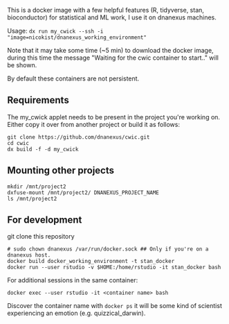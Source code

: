 This is a docker image with a few helpful features (R, tidyverse, stan, bioconductor) for statistical and ML work, I use it on dnanexus machines.

Usage: 
`dx run my_cwick --ssh -i "image=nicokist/dnanexus_working_environment"`

Note that it may take some time (~5 min) to download the docker image, during this time the message "Waiting for the cwic container to start.." will be shown.

By default these containers are not persistent.

## Requirements
The my_cwick applet needs to be present in the project you're working on. Either copy it over from another project or build it as follows:

```
git clone https://github.com/dnanexus/cwic.git
cd cwic
dx build -f -d my_cwick
```
## Mounting other projects

```
mkdir /mnt/project2
dxfuse-mount /mnt/project2/ DNANEXUS_PROJECT_NAME
ls /mnt/project2
```




## For development

git clone this repository
```
# sudo chown dnanexus /var/run/docker.sock ## Only if you're on a dnanexus host.
docker build docker_working_environment -t stan_docker
docker run --user rstudio -v $HOME:/home/rstudio -it stan_docker bash
```
For additional sessions in the same container:
```
docker exec --user rstudio -it <container name> bash
```

Discover the container name with `docker ps` it will be some kind of scientist experiencing an emotion (e.g. quizzical_darwin).

